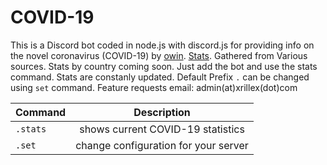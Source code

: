 # COVID-19
This is a Discord bot coded in node.js with discord.js for providing info on the novel coronavirus (COVID-19) by [owin](https://owin.dev). 
[Stats](https://imgur.com/a/JZp13P2). 
Gathered from Various sources. Stats by country coming soon. 
Just add the bot and use the stats command. Stats are constanly updated.
Default Prefix `.` can be changed using `set` command. 
Feature requests email: admin(at)xrillex(dot)com

| Command        | Description  |
| ------------- |:-------------:|
| `.stats`      | shows current COVID-19 statistics |
| `.set`      | change configuration for your server      |

